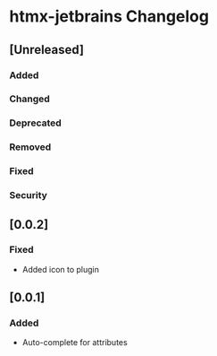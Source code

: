 <!-- Keep a Changelog guide -> https://keepachangelog.com -->

# htmx-jetbrains Changelog

## [Unreleased]

### Added

### Changed

### Deprecated

### Removed

### Fixed

### Security

## [0.0.2]

### Fixed

- Added icon to plugin

## [0.0.1]

### Added

- Auto-complete for attributes

